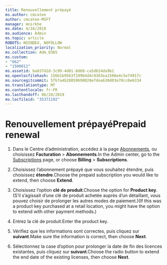 ```yaml
---
title: Renouvellement prépayé
ms.author: cmcatee
author: cmcatee-MSFT
manager: mnirkhe
ms.date: 4/16/2018
ms.audience: Admin
ms.topic: article
ROBOTS: NOINDEX, NOFOLLOW
localization_priority: Normal
ms.collection: Adm_O365
ms.custom:
- "662"
- "1500012"
ms.assetid: ba037d2d-3c99-4d01-8d60-ca5d624da9b1
ms.openlocfilehash: 156b1b9563f2996dd4c9303ea1506e4c5e74917c
ms.sourcegitcommit: 5fb7a4b28859690020efdea630d03e70cc0e6334
ms.translationtype: MT
ms.contentlocale: fr-FR
ms.lasthandoff: 06/28/2019
ms.locfileid: "35371192"
---
```

# <a name="prepaid-renewal"></a><span data-ttu-id="e2cac-102">Renouvellement prépayé</span><span class="sxs-lookup"><span data-stu-id="e2cac-102">Prepaid renewal</span></span>

1. <span data-ttu-id="e2cac-103">Dans le Centre d’administration, accédez à la page [Abonnements](https://go.microsoft.com/fwlink/p/?linkid=842054), ou choisissez **Facturation** \> **Abonnements**.</span><span class="sxs-lookup"><span data-stu-id="e2cac-103">In the Admin center, go to the [Subscriptions](https://go.microsoft.com/fwlink/p/?linkid=842054) page, or choose **Billing** \> **Subscriptions**.</span></span>

2. <span data-ttu-id="e2cac-104">Choisissez l’abonnement prépayé que vous souhaitez étendre, puis choisissez **étendre**.</span><span class="sxs-lookup"><span data-stu-id="e2cac-104">Choose the prepaid subscription you would like to extend, then choose **Extend**.</span></span>

3. <span data-ttu-id="e2cac-105">Choisissez l’option **clé de produit**.</span><span class="sxs-lookup"><span data-stu-id="e2cac-105">Choose the option for **Product key**.</span></span> <span data-ttu-id="e2cac-106">(S’il s’agissait d’une clé de produit achetée auprès d’un détaillant, vous pouvez choisir de prolonger les autres modes de paiement.)</span><span class="sxs-lookup"><span data-stu-id="e2cac-106">(If this was a product key purchased at a retail location, you might have the option to extend with other payment methods.)</span></span>

4. <span data-ttu-id="e2cac-107">Entrez la clé de produit.</span><span class="sxs-lookup"><span data-stu-id="e2cac-107">Enter the product key.</span></span>

5. <span data-ttu-id="e2cac-108">Vérifiez que les informations sont correctes, puis cliquez sur **suivant**.</span><span class="sxs-lookup"><span data-stu-id="e2cac-108">Make sure the information is correct, then choose **Next**.</span></span>

6. <span data-ttu-id="e2cac-109">Sélectionnez la case d’option pour prolonger la date de fin des licences existantes, puis cliquez sur **suivant**.</span><span class="sxs-lookup"><span data-stu-id="e2cac-109">Choose the radio button to extend the end date of the existing licenses, then choose **Next**.</span></span>
